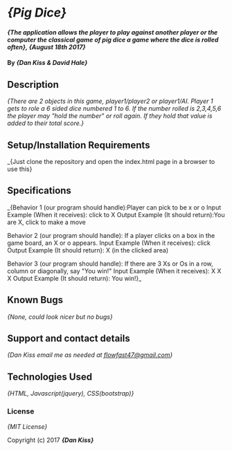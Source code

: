 # _{Pig Dice}_

#### _{The application allows the player to play against another player or the computer the classical game of pig dice a game where the dice is rolled often}, {August 18th 2017}_

#### By _**{Dan Kiss & David Hale}**_

## Description

_{There are 2 objects in this game, player1/player2 or player1/AI. Player 1 gets to role a 6 sided dice numbered 1 to 6. If the number rolled is 2,3,4,5,6 the player may "hold the number" or roll again. If they hold that value is added to their total score.}_

## Setup/Installation Requirements

_{Just clone the repository and open the index.html page in a browser to use this}

## Specifications

_{Behavior 1 (our program should handle):Player can pick to be x or o
  Input Example (When it receives): click to X
  Output Example (It should return):You are X, click to make a move

  Behavior 2 (our program should handle): If a player clicks on a box in the game board, an X or o appears.
  Input Example (When it receives): click
  Output Example (It should return): X (in the clicked area)

  Behavior 3 (our program should handle): If there are 3 Xs or Os in a row, column or diagonally, say "You win!"
  Input Example (When it receives): X X X
  Output Example (It should return): You win!}_

## Known Bugs

_{None, could look nicer but no bugs}_

## Support and contact details

_{Dan Kiss email me as needed at flowfast47@gmail.com}_

## Technologies Used

_{HTML, Javascript(jquery), CSS(bootstrap)}_

### License

*{MIT License}*

Copyright (c) 2017 **_{Dan Kiss}_**
